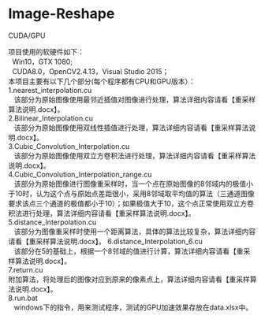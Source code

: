 # Image-Reshape
CUDA/GPU

项目使用的软硬件如下：            
    Win10，GTX 1080;                                      
    CUDA8.0，OpenCV2.4.13，Visual Studio 2015；                                                                            
本项目主要有以下几个部分(每个程序都有CPU和GPU版本）： 
1.nearest_interpolation.cu                                      
    该部分为原始图像使用最邻近插值对图像进行处理，算法详细内容请看【重采样算法说明.docx】。                                      
2.Bilinear_Interpolation.cu                                      
    该部分为原始图像使用双线性插值进行处理，算法详细内容请看【重采样算法说明.docx】。                                      
3.Cubic_Convolution_Interpolation.cu                                      
    该部分为原始图像使用双立方卷积法进行处理，算法详细内容请看【重采样算法说明.docx】。                                      
4.Cubic_Convolution_Interpolation_range.cu                                      
    该部分为原始图像进行图像重采样时，当一个点在原始图像的8邻域内的极值小于10时，认为这个点与原始点差距很小，采用8邻域取平均值的算法（三通道图像要求该点三个通道的极值都小于10）；如果极值大于10，这个点正常使用双立方卷积法进行处理，算法详细内容请看【重采样算法说明.docx】。               
5.distance_Interpolation.cu                                                                   
    该部分为图像重采样时使用一个距离算法，具体的算法比较复杂，算法详细内容请看【重采样算法说明.docx】。
6.distance_Interpolation_6.cu                          
    该部分在5的基础上，根据一个8邻域的值进行计算，算法详细内容请看【重采样算法说明.docx】。                          
7.return.cu                                  
    附加算法，将处理后的图像对应到原来的像素点上，算法详细内容请看【重采样算法说明.docx】。                           
8.run.bat                           
    windows下的指令，用来测试程序，测试的GPU加速效果存放在data.xlsx中。                               
